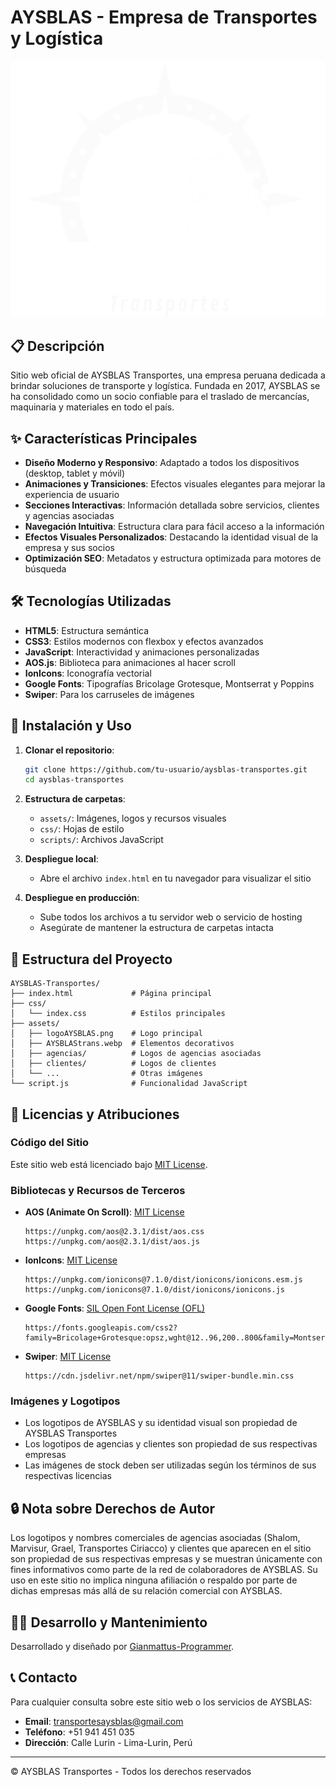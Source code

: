 # AYSBLAS - Empresa de Transportes y Logística

![AYSBLAS Logo](./assets/logoAYSBLAS.png)

## 📋 Descripción

Sitio web oficial de AYSBLAS Transportes, una empresa peruana dedicada a brindar soluciones de transporte y logística. Fundada en 2017, AYSBLAS se ha consolidado como un socio confiable para el traslado de mercancías, maquinaria y materiales en todo el país.

## ✨ Características Principales

- **Diseño Moderno y Responsivo**: Adaptado a todos los dispositivos (desktop, tablet y móvil)
- **Animaciones y Transiciones**: Efectos visuales elegantes para mejorar la experiencia de usuario
- **Secciones Interactivas**: Información detallada sobre servicios, clientes y agencias asociadas
- **Navegación Intuitiva**: Estructura clara para fácil acceso a la información
- **Efectos Visuales Personalizados**: Destacando la identidad visual de la empresa y sus socios
- **Optimización SEO**: Metadatos y estructura optimizada para motores de búsqueda

## 🛠️ Tecnologías Utilizadas

- **HTML5**: Estructura semántica
- **CSS3**: Estilos modernos con flexbox y efectos avanzados
- **JavaScript**: Interactividad y animaciones personalizadas
- **AOS.js**: Biblioteca para animaciones al hacer scroll
- **IonIcons**: Iconografía vectorial
- **Google Fonts**: Tipografías Bricolage Grotesque, Montserrat y Poppins
- **Swiper**: Para los carruseles de imágenes

## 🚀 Instalación y Uso

1. **Clonar el repositorio**:
   ```bash
   git clone https://github.com/tu-usuario/aysblas-transportes.git
   cd aysblas-transportes
   ```

2. **Estructura de carpetas**:
   - `assets/`: Imágenes, logos y recursos visuales
   - `css/`: Hojas de estilo
   - `scripts/`: Archivos JavaScript

3. **Despliegue local**:
   - Abre el archivo `index.html` en tu navegador para visualizar el sitio

4. **Despliegue en producción**:
   - Sube todos los archivos a tu servidor web o servicio de hosting
   - Asegúrate de mantener la estructura de carpetas intacta

## 📂 Estructura del Proyecto

```
AYSBLAS-Transportes/
├── index.html             # Página principal
├── css/
│   └── index.css          # Estilos principales
├── assets/
│   ├── logoAYSBLAS.png    # Logo principal
│   ├── AYSBLAStrans.webp  # Elementos decorativos
│   ├── agencias/          # Logos de agencias asociadas
│   ├── clientes/          # Logos de clientes
│   └── ...                # Otras imágenes
└── script.js              # Funcionalidad JavaScript
```

## 📄 Licencias y Atribuciones

### Código del Sitio
Este sitio web está licenciado bajo [MIT License](https://opensource.org/licenses/MIT).

### Bibliotecas y Recursos de Terceros

- **AOS (Animate On Scroll)**: [MIT License](https://github.com/michalsnik/aos/blob/master/LICENSE)
  ```
  https://unpkg.com/aos@2.3.1/dist/aos.css
  https://unpkg.com/aos@2.3.1/dist/aos.js
  ```

- **IonIcons**: [MIT License](https://github.com/ionic-team/ionicons/blob/master/LICENSE)
  ```
  https://unpkg.com/ionicons@7.1.0/dist/ionicons/ionicons.esm.js
  https://unpkg.com/ionicons@7.1.0/dist/ionicons/ionicons.js
  ```

- **Google Fonts**: [SIL Open Font License (OFL)](https://scripts.sil.org/cms/scripts/page.php?site_id=nrsi&id=OFL)
  ```
  https://fonts.googleapis.com/css2?family=Bricolage+Grotesque:opsz,wght@12..96,200..800&family=Montserrat:ital,wght@0,100..900;1,100..900&family=Poppins:ital,wght@0,100;0,200;0,300;0,400;0,500;0,600;0,700;0,800;0,900;1,100;1,200;1,300;1,400;1,500;1,600;1,700;1,800;1,900&display=swap
  ```

- **Swiper**: [MIT License](https://github.com/nolimits4web/swiper/blob/master/LICENSE)
  ```
  https://cdn.jsdelivr.net/npm/swiper@11/swiper-bundle.min.css
  ```

### Imágenes y Logotipos
- Los logotipos de AYSBLAS y su identidad visual son propiedad de AYSBLAS Transportes
- Los logotipos de agencias y clientes son propiedad de sus respectivas empresas
- Las imágenes de stock deben ser utilizadas según los términos de sus respectivas licencias

## 🔒 Nota sobre Derechos de Autor

Los logotipos y nombres comerciales de agencias asociadas (Shalom, Marvisur, Grael, Transportes Ciriacco) y clientes que aparecen en el sitio son propiedad de sus respectivas empresas y se muestran únicamente con fines informativos como parte de la red de colaboradores de AYSBLAS. Su uso en este sitio no implica ninguna afiliación o respaldo por parte de dichas empresas más allá de su relación comercial con AYSBLAS.

## 👨‍💻 Desarrollo y Mantenimiento

Desarrollado y diseñado por [Gianmattus-Programmer](https://github.com/gianmattus-programmer).

## 📞 Contacto

Para cualquier consulta sobre este sitio web o los servicios de AYSBLAS:

- **Email**: transportesaysblas@gmail.com
- **Teléfono**: +51 941 451 035
- **Dirección**: Calle Lurin - Lima-Lurin, Perú

---

© AYSBLAS Transportes - Todos los derechos reservados 